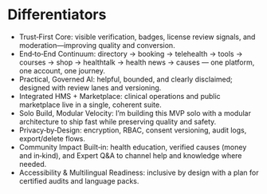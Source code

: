 # Differentiators

- Trust‑First Core: visible verification, badges, license review signals, and moderation—improving quality and conversion.
- End‑to‑End Continuum: directory → booking → telehealth → tools → courses → shop → healthtalk → health news → causes — one platform, one account, one journey.
- Practical, Governed AI: helpful, bounded, and clearly disclaimed; designed with review lanes and versioning.
- Integrated HMS + Marketplace: clinical operations and public marketplace live in a single, coherent suite.
- Solo Build, Modular Velocity: I’m building this MVP solo with a modular architecture to ship fast while preserving quality and safety.
- Privacy‑by‑Design: encryption, RBAC, consent versioning, audit logs, export/delete flows.
- Community Impact Built‑in: health education, verified causes (money and in‑kind), and Expert Q&A to channel help and knowledge where needed.
- Accessibility & Multilingual Readiness: inclusive by design with a plan for certified audits and language packs.
